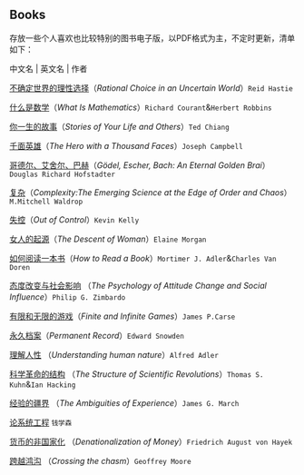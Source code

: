 ## Books

存放一些个人喜欢也比较特别的图书电子版，以PDF格式为主，不定时更新，清单如下：

 

中文名 | 英文名 | 作者 

[不确定世界的理性选择](https://github.com/holyshell/Books/blob/master/%5B%E4%B8%8D%E7%A1%AE%E5%AE%9A%E4%B8%96%E7%95%8C%E7%9A%84%E7%90%86%E6%80%A7%E9%80%89%E6%8B%A9%EF%BC%9A%E5%88%A4%E6%96%AD%E4%B8%8E%E5%86%B3%E7%AD%96%E5%BF%83%E7%90%86%E5%AD%A6%5D.%E9%9B%B7%E5%BE%B7%C2%B7%E6%B5%B7%E6%96%AF%E8%92%82.pdf)（*Rational Choice in an Uncertain World*）` Reid Hastie `

[什么是数学](https://github.com/holyshell/Books/blob/master/%5B%E4%BB%80%E4%B9%88%E6%98%AF%E6%95%B0%E5%AD%A6%EF%BC%9A%E5%AF%B9%E6%80%9D%E6%83%B3%E5%92%8C%E6%96%B9%E6%B3%95%E7%9A%84%E5%9F%BA%E6%9C%AC%E7%A0%94%E7%A9%B6%5D.R%C2%B7%E6%9F%AF%E6%9C%97.H%C2%B7%E7%BD%97%E5%AE%BE.pdf)（*What Is Mathematics*）` Richard Courant `&` Herbert Robbins `

[你一生的故事](https://github.com/holyshell/Books/blob/master/%5B%E4%BD%A0%E4%B8%80%E7%94%9F%E7%9A%84%E6%95%85%E4%BA%8B%5D(%E6%96%87%E5%AD%97%E7%89%88).%E7%89%B9%E5%BE%B7%C2%B7%E8%92%8B.pdf)（*Stories of Your Life and Others*）`Ted Chiang`

[千面英雄](https://github.com/holyshell/Books/blob/master/%5B%E5%8D%83%E9%9D%A2%E8%8B%B1%E9%9B%84%5D.%E7%BA%A6%E7%91%9F%E5%A4%AB%C2%B7%E5%9D%8E%E8%B4%9D%E5%B0%94.pdf)（*The Hero with a Thousand Faces*）`Joseph Campbell`

[哥德尔、艾舍尔、巴赫](https://github.com/holyshell/Books/blob/master/%5B%E5%93%A5%E5%BE%B7%E5%B0%94%EF%BC%8C%E5%9F%83%E8%88%8D%E5%B0%94%E5%92%8C%E5%B7%B4%E8%B5%AB%E2%80%94%E9%9B%86%E5%BC%82%E7%92%A7%E4%B9%8B%E5%A4%A7%E6%88%90%5D.%E4%BE%AF%E4%B8%96%E8%BE%BE.pdf)（*Gödel, Escher, Bach: An Eternal Golden Brai*） `Douglas Richard Hofstadter`

[复杂](https://github.com/holyshell/Books/blob/master/%5B%E5%A4%8D%E6%9D%82-%E8%AF%9E%E7%94%9F%E4%BA%8E%E7%A7%A9%E5%BA%8F%E4%B8%8E%E6%B7%B7%E6%B2%8C%E8%BE%B9%E7%BC%98%E7%9A%84%E7%A7%91%E5%AD%A6%5D.%E7%B1%B3%E6%AD%87%E5%B0%94%C2%B7%E6%B2%83%E5%B0%94%E5%BE%B7%E7%BD%97%E6%99%AE.pdf)（*Complexity:The Emerging Science at the Edge of Order and Chaos*）` M.Mitchell Waldrop`

[失控](https://github.com/holyshell/Books/blob/master/%5B%E5%A4%B1%E6%8E%A7-%E5%85%A8%E4%BA%BA%E7%B1%BB%E7%9A%84%E6%9C%80%E7%BB%88%E5%91%BD%E8%BF%90%E5%92%8C%E7%BB%93%E5%B1%80%5D.%E5%87%AF%E6%96%87%C2%B7%E5%87%AF%E5%88%A9.pdf)（*Out of Control*）`Kevin Kelly`

[女人的起源](https://github.com/holyshell/Books/blob/master/%5B%E5%A5%B3%E4%BA%BA%E7%9A%84%E8%B5%B7%E6%BA%90%5D.%E4%BC%8A%E8%8E%B2%C2%B7%E6%91%A9%E6%A0%B9.pdf)（*The Descent of Woman*）`Elaine Morgan`

[如何阅读一本书](https://github.com/holyshell/Books/blob/master/%5B%E5%A6%82%E4%BD%95%E9%98%85%E8%AF%BB%E4%B8%80%E6%9C%AC%E4%B9%A6%5D.%E8%8E%AB%E6%8F%90%E9%BB%98%C2%B7J.%20%E8%89%BE%E5%BE%B7%E5%8B%92.pdf)（*How to Read a Book*）`Mortimer J. Adler`&`Charles Van Doren`

[态度改变与社会影响](https://github.com/holyshell/Books/blob/master/%5B%E6%80%81%E5%BA%A6%E6%94%B9%E5%8F%98%E4%B8%8E%E7%A4%BE%E4%BC%9A%E5%BD%B1%E5%93%8D%5D.%E8%8F%B2%E5%88%A9%E6%99%AE%C2%B7%E6%B4%A5%E5%B7%B4%E5%A4%9A.pdf) （*The Psychology of Attitude Change and Social Influence*）`Philip G. Zimbardo`

[有限和无限的游戏](https://github.com/holyshell/Books/blob/master/%5B%E6%9C%89%E9%99%90%E4%B8%8E%E6%97%A0%E9%99%90%E7%9A%84%E6%B8%B8%E6%88%8F%EF%BC%9A%E4%B8%80%E4%B8%AA%E5%93%B2%E5%AD%A6%E5%AE%B6%E7%9C%BC%E4%B8%AD%E7%9A%84%E7%AB%9E%E6%8A%80%E4%B8%96%E7%95%8C%5D.%E8%A9%B9%E5%A7%86%E6%96%AF%C2%B7%E5%8D%A1%E6%96%AF.pdf)（*Finite and Infinite Games*）`James P.Carse`

[永久档案](https://github.com/holyshell/Books/blob/master/%5B%E6%B0%B8%E4%B9%85%E6%AA%94%E6%A1%88%5D.%E7%88%B1%E5%BE%B7%E5%8D%8E%C2%B7%E6%96%AF%E8%AF%BA%E7%99%BB.pdf)（*Permanent Record*）`Edward Snowden`

[理解人性](https://github.com/holyshell/Books/blob/master/%5B%E7%90%86%E8%A7%A3%E4%BA%BA%E6%80%A7%5D.%E9%98%BF%E5%BE%B7%E5%8B%92.pdf) （*Understanding human nature*）`Alfred Adler`

[科学革命的结构](https://github.com/holyshell/Books/blob/master/%5B%E7%A7%91%E5%AD%A6%E9%9D%A9%E5%91%BD%E7%9A%84%E7%BB%93%E6%9E%84%5D(%E7%AC%AC%E5%9B%9B%E7%89%88).%E6%89%98%E9%A9%AC%E6%96%AF.%E5%BA%93%E6%81%A9.pdf) （*The Structure of Scientific Revolutions*）`Thomas S. Kuhn`&`Ian Hacking`  

[经验的疆界](https://github.com/holyshell/Books/blob/master/%5B%E7%BB%8F%E9%AA%8C%E7%9A%84%E7%96%86%E7%95%8C%5D.%E8%A9%B9%E5%A7%86%E6%96%AF%C2%B7%E9%A9%AC%E5%A5%87.pdf) （*The Ambiguities of Experience*）` James G. March `

[论系统工程](https://github.com/holyshell/Books/blob/master/%5B%E8%AE%BA%E7%B3%BB%E7%BB%9F%E5%B7%A5%E7%A8%8B%5D(%E6%96%B0%E4%B8%96%E7%BA%AA%E7%89%88).%E9%92%B1%E5%AD%A6%E6%A3%AE.pdf) `钱学森`

[货币的非国家化](https://github.com/holyshell/Books/blob/master/%5B%E8%B4%A7%E5%B8%81%E7%9A%84%E9%9D%9E%E5%9B%BD%E5%AE%B6%E5%8C%96%5D.%E5%93%88%E8%80%B6%E5%85%8B.pdf) （*Denationalization of Money*）` Friedrich August von Hayek `

[跨越鸿沟](https://github.com/holyshell/Books/blob/master/%5B%E8%B7%A8%E8%B6%8A%E9%B8%BF%E6%B2%9F%5D.%E6%9D%B0%E5%BC%97%E9%87%8C%C2%B7%E6%91%A9%E5%B0%94.pdf) （*Crossing the chasm*）` Geoffrey Moore `



